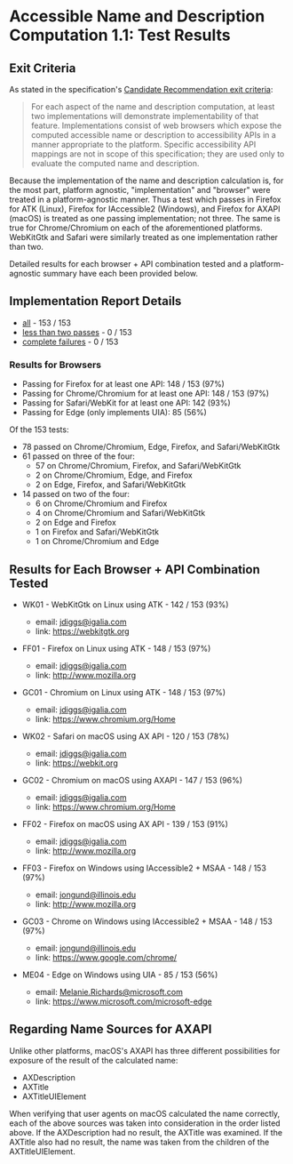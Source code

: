 # Accessible Name and Description Computation 1.1: Test Results

## Exit Criteria

As stated in the specification's [Candidate Recommendation exit criteria](https://www.w3.org/TR/accname/#exit-criteria):

> For each aspect of the name and description computation, at least two
> implementations will demonstrate implementability of that feature.
> Implementations consist of web browsers which expose the computed accessible
> name or description to accessibility APIs in a manner appropriate to the
> platform. Specific accessibility API mappings are not in scope of this
> specification; they are used only to evaluate the computed name and description.

Because the implementation of the name and description calculation is, for the
most part, platform agnostic, "implementation" and "browser" were treated in a
platform-agnostic manner. Thus a test which passes in Firefox for ATK (Linux),
Firefox for IAccessible2 (Windows), and Firefox for AXAPI (macOS) is treated as
one passing implementation; not three. The same is true for Chrome/Chromium on
each of the aforementioned platforms. WebKitGtk and Safari were similarly treated
as one implementation rather than two.

Detailed results for each browser + API combination tested and a platform-agnostic
summary have each been provided below.

## Implementation Report Details

* [all](all.html) - 153 / 153
* [less than two passes](less-than-2.html) - 0 / 153
* [complete failures](complete-fails.html) - 0 / 153

### Results for Browsers

* Passing for Firefox for at least one API: 148 / 153 (97%)
* Passing for Chrome/Chromium for at least one API: 148 / 153 (97%)
* Passing for Safari/WebKit for at least one API: 142 (93%)
* Passing for Edge (only implements UIA): 85 (56%)

Of the 153 tests:
* 78 passed on Chrome/Chromium, Edge, Firefox, and Safari/WebKitGtk
* 61 passed on three of the four:
  * 57 on Chrome/Chromium, Firefox, and Safari/WebKitGtk
  * 2 on Chrome/Chromium, Edge, and Firefox
  * 2 on Edge, Firefox, and Safari/WebKitGtk
* 14 passed on two of the four:
  * 6 on Chrome/Chromium and Firefox
  * 4 on Chrome/Chromium and Safari/WebKitGtk
  * 2 on Edge and Firefox
  * 1 on Firefox and Safari/WebKitGtk
  * 1 on Chrome/Chromium and Edge

## Results for Each Browser + API Combination Tested

* WK01 - WebKitGtk on Linux using ATK - 142 / 153 (93%)
  * email: jdiggs@igalia.com
  * link: <https://webkitgtk.org>

* FF01 - Firefox on Linux using ATK - 148 / 153 (97%)
  * email: jdiggs@igalia.com
  * link: <http://www.mozilla.org>

* GC01 -  Chromium on Linux using ATK - 148 / 153 (97%)
  * email: jdiggs@igalia.com
  * link: <https://www.chromium.org/Home>

* WK02 - Safari on macOS using AX API - 120 / 153 (78%)
  * email: jdiggs@igalia.com
  * link: <https://webkit.org>

* GC02 - Chromium on macOS using AXAPI - 147 / 153 (96%)
  * email: jdiggs@igalia.com
  * link: <https://www.chromium.org/Home>

* FF02 - Firefox on macOS using AX API - 139 / 153 (91%)
  * email: jdiggs@igalia.com
  * link: <http://www.mozilla.org>

* FF03 - Firefox on Windows using IAccessible2 + MSAA - 148 / 153 (97%)
  * email: jongund@illinois.edu
  * link: <http://www.mozilla.org>

* GC03 - Chrome on Windows using IAccessible2 + MSAA - 148 / 153 (97%)
  * email: jongund@illinois.edu
  * link: <https://www.google.com/chrome/>

* ME04 - Edge on Windows using UIA - 85 / 153 (56%)
  * email: Melanie.Richards@microsoft.com
  * link: <https://www.microsoft.com/microsoft-edge>

## Regarding Name Sources for AXAPI

Unlike other platforms, macOS's AXAPI has three different possibilities for
exposure of the result of the calculated name:

* AXDescription
* AXTitle
* AXTitleUIElement

When verifying that user agents on macOS calculated the name correctly, each
of the above sources was taken into consideration in the order listed above.
If the AXDescription had no result, the AXTitle was examined. If the AXTitle
also had no result, the name was taken from the children of the AXTitleUIElement.
